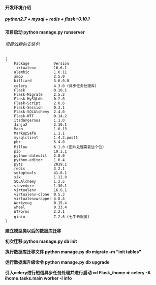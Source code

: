 #### 开发环境介绍

##### python2.7 + mysql + redis + flask=0.10.1 
**项目启动 python manage.py runserver**
###### 项目依赖的安装包

```
{
    Package           Version
    -irtualenv        16.6.1
    alembic           1.0.11
    amqp              2.5.0
    billiard          3.6.0.0
    celery            4.3.0 (异步任务处理库)
    Flask             0.10.1
    Flask-Migrate     2.5.2
    Flask-MySQLdb     0.2.0
    Flask-Script      2.0.6
    Flask-Session     0.3.1
    Flask-SQLAlchemy  2.4.0
    Flask-WTF         0.14.2
    itsdangerous      1.1.0
    Jinja2            2.10.1
    Mako              1.0.13
    MarkupSafe        1.1.1
    mysqlclient       1.4.2.post1
    pbr               5.4.0
    Pillow            6.1.0 (图片处理需要这个包)
    pip               19.1.1
    python-dateutil   2.8.0
    python-editor     1.0.4
    pytz              2019.1
    redis             3.2.1
    setuptools        41.0.1
    six               1.12.0
    SQLAlchemy        1.3.5
    stevedore         1.30.1
    virtualenv        16.6.1
    virtualenv-clone  0.5.3
    virtualenvwrapper 4.8.4
    Werkzeug          0.15.4
    wheel             0.33.4
    WTForms           2.2.1
    qiniu             7.2.6 (七牛云服务)
}

```

**建立模型类以后的数据库迁移**

**初次迁移 python manage.py db init**

**执行数据库迁移文件 python manage.py db migrate -m "init tables"**

**运行数据库升级命令 python manage.py db upgrade**

**引入celery进行短信异步任务处理并进行启动 cd Flask_ihome => celery -A ihome.tasks.main worker -l info**

